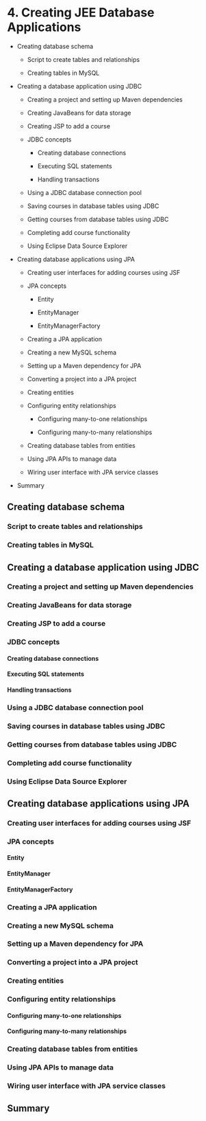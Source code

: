 # 4. Creating JEE Database Applications

* Creating database schema

   * Script to create tables and relationships

   * Creating tables in MySQL

* Creating a database application using JDBC

   * Creating a project and setting up Maven dependencies

   * Creating JavaBeans for data storage

   * Creating JSP to add a course

   * JDBC concepts

      * Creating database connections

      * Executing SQL statements

      * Handling transactions

   * Using a JDBC database connection pool

   * Saving courses in database tables using JDBC

   * Getting courses from database tables using JDBC

   * Completing add course functionality

   * Using Eclipse Data Source Explorer

* Creating database applications using JPA

   * Creating user interfaces for adding courses using JSF

   * JPA concepts

      * Entity

      * EntityManager

      * EntityManagerFactory

   * Creating a JPA application

   * Creating a new MySQL schema

   * Setting up a Maven dependency for JPA

   * Converting a project into a JPA project

   * Creating entities

   * Configuring entity relationships

      * Configuring many-to-one relationships

      * Configuring many-to-many relationships

   * Creating database tables from entities

   * Using JPA APIs to manage data

   * Wiring user interface with JPA service classes

* Summary


## Creating database schema

### Script to create tables and relationships

### Creating tables in MySQL

## Creating a database application using JDBC

### Creating a project and setting up Maven dependencies

### Creating JavaBeans for data storage

### Creating JSP to add a course

### JDBC concepts

#### Creating database connections

#### Executing SQL statements

#### Handling transactions

### Using a JDBC database connection pool

### Saving courses in database tables using JDBC

### Getting courses from database tables using JDBC

### Completing add course functionality

### Using Eclipse Data Source Explorer

## Creating database applications using JPA

### Creating user interfaces for adding courses using JSF

### JPA concepts

#### Entity

#### EntityManager

#### EntityManagerFactory

### Creating a JPA application

### Creating a new MySQL schema

### Setting up a Maven dependency for JPA

### Converting a project into a JPA project

### Creating entities

### Configuring entity relationships

#### Configuring many-to-one relationships

#### Configuring many-to-many relationships

### Creating database tables from entities

### Using JPA APIs to manage data

### Wiring user interface with JPA service classes

## Summary
